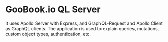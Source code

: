 # GooBook.io QL Server

It uses Apollo Server with Express, and GraphQL-Request and Apollo Client as GraphQL clients. The application is used to explain queries, mutations, custom object types, authentication, etc.
